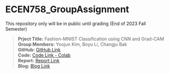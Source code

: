 # ECEN758_GroupAssignment
This repository only will be in public until grading (End of 2023 Fall Semester)
</br>
> **Prject Title:** Fashion-MNIST Classification using CNN and Grad-CAM </br>
> **Group Members:** Yoojun Kim, Boyu Li, Changju Bak </br>
> **GitHub:** [GitHub Link](https://github.com/yoojunT/ECEN758_GroupAssignment) </br>
> **Code:** [Code Link - Colab](https://colab.research.google.com/github/yoojunT/ECEN758_GroupAssignment/blob/main/Fashion_MNIST_CNN_GradCAM_Code_Group35.ipynb) </br>
> **Report:** [Report Link](www.rsearch.com) </br>
> **Blog:** [Blog Link](www.rsearch.com) </br>
